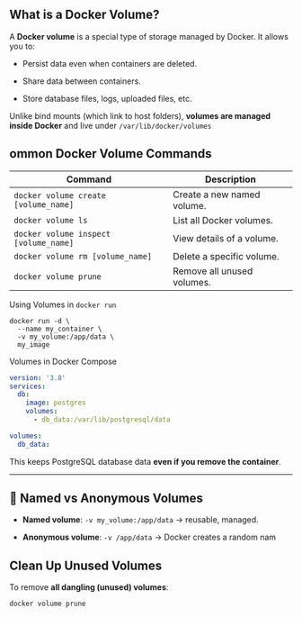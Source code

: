 
## What is a Docker Volume?

A **Docker volume** is a special type of storage managed by Docker. It allows you to:

- Persist data even when containers are deleted.
    
- Share data between containers.
    
- Store database files, logs, uploaded files, etc.
    

Unlike bind mounts (which link to host folders), **volumes are managed inside Docker** and live under `/var/lib/docker/volumes`


## ommon Docker Volume Commands

|Command|Description|
|---|---|
|`docker volume create [volume_name]`|Create a new named volume.|
|`docker volume ls`|List all Docker volumes.|
|`docker volume inspect [volume_name]`|View details of a volume.|
|`docker volume rm [volume_name]`|Delete a specific volume.|
|`docker volume prune`|Remove all unused volumes.|

Using Volumes in `docker run`

```shell
docker run -d \
  --name my_container \
  -v my_volume:/app/data \
  my_image

```

Volumes in Docker Compose

```yml
version: '3.8'
services:
  db:
    image: postgres
    volumes:
      - db_data:/var/lib/postgresql/data

volumes:
  db_data:

```

This keeps PostgreSQL database data **even if you remove the container**.

---

## 🔄 Named vs Anonymous Volumes

- **Named volume**: `-v my_volume:/app/data` → reusable, managed.
    
- **Anonymous volume**: `-v /app/data` → Docker creates a random nam

## Clean Up Unused Volumes

To remove **all dangling (unused) volumes**:

```shell
docker volume prune

```

